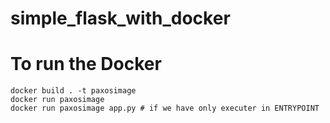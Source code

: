 # simple_flask_with_docker

# To run the Docker
    docker build . -t paxosimage  
    docker run paxosimage 
    docker run paxosimage app.py # if we have only executer in ENTRYPOINT
